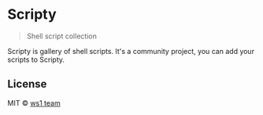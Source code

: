 # Scripty

> Shell script collection

Scripty is gallery of shell scripts. It's a community project, you can add your
scripts to Scripty.

## License

MIT &copy; [ws1 team](https://github.com/ws1)